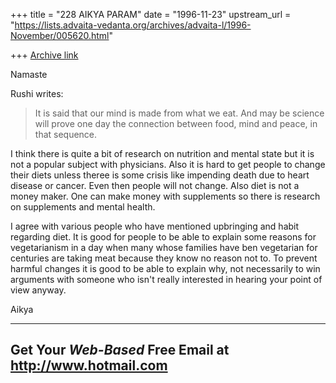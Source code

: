 +++
title = "228 AIKYA PARAM"
date = "1996-11-23"
upstream_url = "https://lists.advaita-vedanta.org/archives/advaita-l/1996-November/005620.html"

+++
[Archive link](https://lists.advaita-vedanta.org/archives/advaita-l/1996-November/005620.html)

Namaste

Rushi writes:
>
>It is said that our mind is made from what we eat.
>And may be science will prove one day the connection between food,
>mind and peace, in that sequence.

I think there is quite a bit of research on nutrition and mental state but it
is not a popular subject with physicians.  Also it is hard to get people to
change their diets unless theree is some crisis like impending death due to
heart disease or cancer.  Even then people will not change.
Also diet is not a money maker. One can make money with supplements so there is
research on supplements and mental health.

I agree with various people who have mentioned upbringing and habit regarding
diet.  It is good for people to be able to explain some reasons for
vegetarianism in a day when many whose families have ben vegetarian for
centuries are taking meat because they know no reason not to.  To prevent
harmful changes it is good to be able to explain why, not necessarily to win
arguments with someone who
isn't really interested in hearing your point of view anyway.

Aikya


---------------------------------------------------------
Get Your *Web-Based* Free Email at http://www.hotmail.com
---------------------------------------------------------

